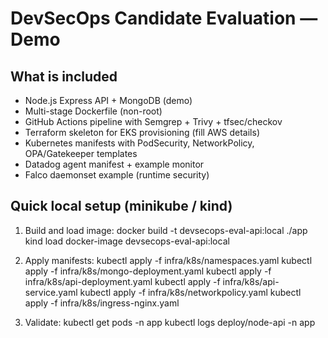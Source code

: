 # DevSecOps Candidate Evaluation — Demo

## What is included
- Node.js Express API + MongoDB (demo)
- Multi-stage Dockerfile (non-root)
- GitHub Actions pipeline with Semgrep + Trivy + tfsec/checkov
- Terraform skeleton for EKS provisioning (fill AWS details)
- Kubernetes manifests with PodSecurity, NetworkPolicy, OPA/Gatekeeper templates
- Datadog agent manifest + example monitor
- Falco daemonset example (runtime security)

## Quick local setup (minikube / kind)
1. Build and load image:
   docker build -t devsecops-eval-api:local ./app
   kind load docker-image devsecops-eval-api:local

2. Apply manifests:
   kubectl apply -f infra/k8s/namespaces.yaml
   kubectl apply -f infra/k8s/mongo-deployment.yaml
   kubectl apply -f infra/k8s/api-deployment.yaml
   kubectl apply -f infra/k8s/api-service.yaml
   kubectl apply -f infra/k8s/networkpolicy.yaml
   kubectl apply -f infra/k8s/ingress-nginx.yaml

3. Validate:
   kubectl get pods -n app
   kubectl logs deploy/node-api -n app
